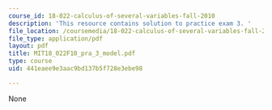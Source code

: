 ```yaml
---
course_id: 18-022-calculus-of-several-variables-fall-2010
description: 'This resource contains solution to practice exam 3. '
file_location: /coursemedia/18-022-calculus-of-several-variables-fall-2010/441eaee9e3aac9bd137b5f728e3ebe98_MIT18_022F10_pra_3_model.pdf
file_type: application/pdf
layout: pdf
title: MIT18_022F10_pra_3_model.pdf
type: course
uid: 441eaee9e3aac9bd137b5f728e3ebe98

---
```

None